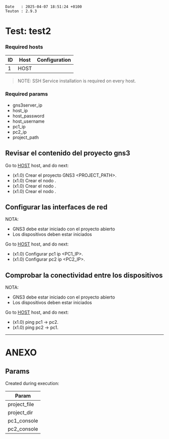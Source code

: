 ```
Date   : 2025-04-07 18:51:24 +0100
Teuton : 2.9.3
```

# Test: test2

### Required hosts

| ID  | Host | Configuration |
| --- | ---- | ------------- |
| 1 | HOST |  |

> NOTE: SSH Service installation is required on every host.

### Required params
* gns3server_ip
* host_ip
* host_password
* host_username
* pc1_ip
* pc2_ip
* project_path

## Revisar el contenido del proyecto gns3

Go to [HOST](#required-hosts) host, and do next:
* (x1.0) Crear el proyecto GNS3 <PROJECT_PATH>.
* (x1.0) Crear el nodo <PC1>.
* (x1.0) Crear el nodo <PC2>.
* (x1.0) Crear el nodo <Switch1>.

## Configurar las interfaces de red
NOTA:
- GNS3 debe estar iniciado con el proyecto abierto
- Los dispositivos deben estar iniciados

Go to [HOST](#required-hosts) host, and do next:
* (x1.0) Configurar pc1 ip <PC1_IP>.
* (x1.0) Configurar pc2 ip <PC2_IP>.

## Comprobar la conectividad entre los dispositivos
NOTA:
- GNS3 debe estar iniciado con el proyecto abierto
- Los dispositivos deben estar iniciados

Go to [HOST](#required-hosts) host, and do next:
* (x1.0) ping pc1 -> pc2.
* (x1.0) ping pc2 -> pc1.

---
# ANEXO

## Params

Created during execution:

| Param |
| ----- |
|project_file|
|project_dir|
|pc1_console|
|pc2_console|

